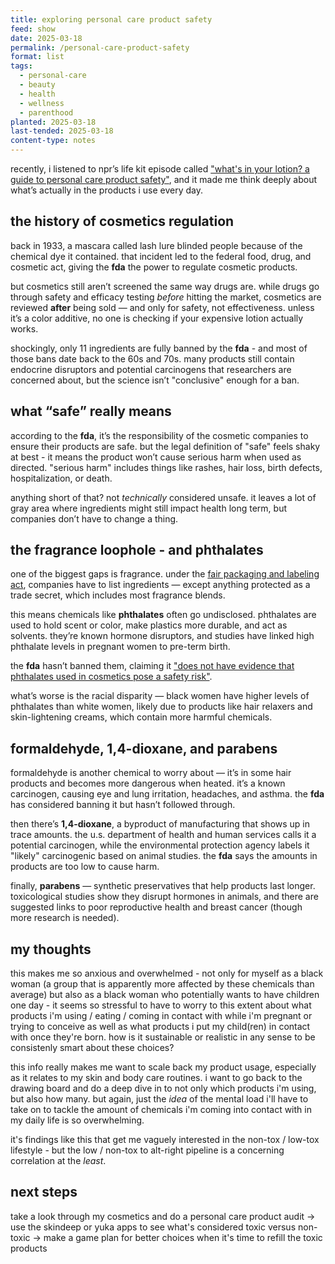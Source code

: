 ```yaml
---
title: exploring personal care product safety
feed: show
date: 2025-03-18
permalink: /personal-care-product-safety
format: list
tags:
  - personal-care
  - beauty
  - health
  - wellness
  - parenthood
planted: 2025-03-18
last-tended: 2025-03-18
content-type: notes
---
```



recently, i listened to npr’s life kit episode called ["what's in your lotion? a guide to personal care product safety"](https://open.spotify.com/episode/62xReOF8kT5ShTzon8ysqE?si=DnxPKVGATFuClXEOIC1oaw&context=spotify%3Ashow%3A5J0xAfsLX7bEYzGxOin4Sd), and it made me think deeply about what’s actually in the products i use every day.

## the history of cosmetics regulation

back in 1933, a mascara called lash lure blinded people because of the chemical dye it contained. that incident led to the federal food, drug, and cosmetic act, giving the **fda** the power to regulate cosmetic products.  

but cosmetics still aren’t screened the same way drugs are. while drugs go through safety and efficacy testing *before* hitting the market, cosmetics are reviewed **after** being sold — and only for safety, not effectiveness. unless it’s a color additive, no one is checking if your expensive lotion actually works.

shockingly, only 11 ingredients are fully banned by the **fda** - and most of those bans date back to the 60s and 70s. many products still contain endocrine disruptors and potential carcinogens that researchers are concerned about, but the science isn’t "conclusive" enough for a ban.

## what “safe” really means

according to the **fda**, it’s the responsibility of the cosmetic companies to ensure their products are safe. but the legal definition of "safe" feels shaky at best - it means the product won’t cause serious harm when used as directed. "serious harm" includes things like rashes, hair loss, birth defects, hospitalization, or death.  

anything short of that? not *technically* considered unsafe. it leaves a lot of gray area where ingredients might still impact health long term, but companies don’t have to change a thing.

## the fragrance loophole - and phthalates

one of the biggest gaps is fragrance. under the [fair packaging and labeling act](https://www.ftc.gov/legal-library/browse/rules/fair-packaging-labeling-act-regulations-under-section-4-fair-packaging-labeling-act), companies have to list ingredients — except anything protected as a trade secret, which includes most fragrance blends.

this means chemicals like **phthalates** often go undisclosed. phthalates are used to hold scent or color, make plastics more durable, and act as solvents. they’re known hormone disruptors, and studies have linked high phthalate levels in pregnant women to pre-term birth. 

the **fda** hasn’t banned them, claiming it ["does not have evidence that phthalates used in cosmetics pose a safety risk"](https://www.fda.gov/cosmetics/cosmetic-ingredients/phthalates-cosmetics).  

what’s worse is the racial disparity — black women have higher levels of phthalates than white women, likely due to products like hair relaxers and skin-lightening creams, which contain more harmful chemicals.

## formaldehyde, 1,4-dioxane, and parabens

formaldehyde is another chemical to worry about — it’s in some hair products and becomes more dangerous when heated. it’s a known carcinogen, causing eye and lung irritation, headaches, and asthma. the **fda** has considered banning it but hasn’t followed through.

then there’s **1,4-dioxane**, a byproduct of manufacturing that shows up in trace amounts. the u.s. department of health and human services calls it a potential carcinogen, while the environmental protection agency labels it "likely" carcinogenic based on animal studies. the **fda** says the amounts in products are too low to cause harm.

finally, **parabens** — synthetic preservatives that help products last longer. toxicological studies show they disrupt hormones in animals, and there are suggested links to poor reproductive health and breast cancer (though more research is needed).

## my thoughts

this makes me so anxious and overwhelmed - not only for myself as a black woman (a group that is apparently more affected by these chemicals than average) but also as a black woman who potentially wants to have children one day - it seems so stressful to have to worry to this extent about what products i'm using / eating / coming in contact with while i'm pregnant or trying to conceive as well as what products i put my child(ren) in contact with once they're born. how is it sustainable or realistic in any sense to be consistenly smart about these choices?

this info really makes me want to scale back my product usage, especially as it relates to my skin and body care routines. i want to go back to the drawing board and do a deep dive in to not only which products i'm using, but also how many. but again, just the *idea* of the mental load i'll have to take on to tackle the amount of chemicals i'm coming into contact with in my daily life is so overwhelming.

 it's findings like this that get me vaguely interested in the non-tox / low-tox lifestyle - but the low / non-tox to alt-right pipeline is a concerning correlation at the *least*.

## next steps

take a look through my cosmetics and do a personal care product audit → use the skindeep or yuka apps to see what's considered toxic versus non-toxic → make a game plan for better choices when it's time to refill the toxic products